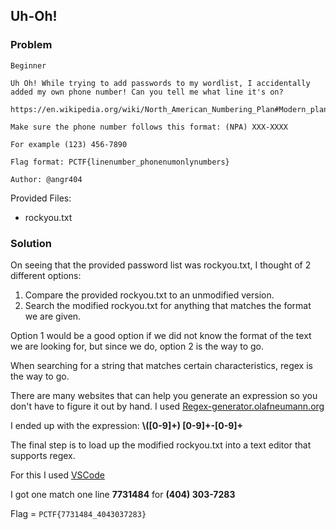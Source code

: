 ## Uh-Oh!


### Problem
```
Beginner

Uh Oh! While trying to add passwords to my wordlist, I accidentally added my own phone number! Can you tell me what line it's on?

https://en.wikipedia.org/wiki/North_American_Numbering_Plan#Modern_plan

Make sure the phone number follows this format: (NPA) XXX-XXXX

For example (123) 456-7890

Flag format: PCTF{linenumber_phonenumonlynumbers}

Author: @angr404
```
Provided Files:
- rockyou.txt
### Solution

On seeing that the provided password list was rockyou.txt, I thought of 2 different options:

1. Compare the provided rockyou.txt to an unmodified version.
2. Search the modified rockyou.txt for anything that matches the format we are given. 

Option 1 would be a good option if we did not know the format of the text we are looking for, but since we do, option 2 is the way to go.


When searching for a string that matches certain characteristics, regex is the way to go.

There are many websites that can help you generate an expression so you don't have to figure it out by hand. I used [Regex-generator.olafneumann.org](https://regex-generator.olafneumann.org/?sampleText=(111)%20111-1111&flags=i&selection=0%7CParentheses,1%7CNumber,5%7CCharacter,6%7CNumber,9%7CCharacter,10%7CNumber)

I ended up with the expression: **\\(\[0-9]+\) \[0-9]+-\[0-9]+**


The final step is to load up the modified rockyou.txt into a text editor that supports regex. 

For this I used [VSCode](https://code.visualstudio.com/)


I got one match one line **7731484** for **(404) 303-7283**



Flag = `PCTF{7731484_4043037283}`
